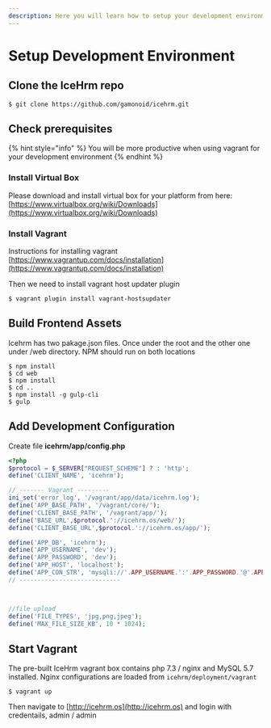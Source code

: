```yaml
---
description: Here you will learn how to setup your development environment for icehrm
---
```


# Setup Development Environment

## Clone the IceHrm repo

```
$ git clone https://github.com/gamonoid/icehrm.git
```

## Check prerequisites

{% hint style="info" %}
You will be more productive when using vagrant for your development environment
{% endhint %}

### Install Virtual Box

Please download and install virtual box for your platform from here: [https://www.virtualbox.org/wiki/Downloads](https://www.virtualbox.org/wiki/Downloads)

### Install Vagrant

Instructions for installing vagrant [https://www.vagrantup.com/docs/installation](https://www.vagrantup.com/docs/installation)

Then we need to install vagrant host updater plugin

```text
$ vagrant plugin install vagrant-hostsupdater
```

## Build Frontend Assets

Icehrm has two pakage.json files. Once under the root and the other one under /web directory. NPM should run on both locations

```text
$ npm install
$ cd web
$ npm install
$ cd ..
$ npm install -g gulp-cli
$ gulp
```

## Add Development Configuration 

Create file **icehrm/app/config.php**

```php
<?php
$protocol = $_SERVER["REQUEST_SCHEME"] ? : 'http';
define('CLIENT_NAME', 'icehrm');

// ------- Vagrant ---------
ini_set('error_log', '/vagrant/app/data/icehrm.log');
define('APP_BASE_PATH', '/vagrant/core/');
define('CLIENT_BASE_PATH', '/vagrant/app/');
define('BASE_URL',$protocol.'://icehrm.os/web/');
define('CLIENT_BASE_URL',$protocol.'://icehrm.os/app/');

define('APP_DB', 'icehrm');
define('APP_USERNAME', 'dev');
define('APP_PASSWORD', 'dev');
define('APP_HOST', 'localhost');
define('APP_CON_STR', 'mysqli://'.APP_USERNAME.':'.APP_PASSWORD.'@'.APP_HOST.'/'.APP_DB);
// ----------------------------



//file upload
define('FILE_TYPES', 'jpg,png,jpeg');
define('MAX_FILE_SIZE_KB', 10 * 1024);
```

## Start Vagrant

The pre-built IceHrm vagrant box contains php 7.3 / nginx and MySQL 5.7 installed. Nginx configurations are loaded from `icehrm/deployment/vagrant`

```text
$ vagrant up
```

Then navigate to [http://icehrm.os](http://icehrm.os) and login with credentails, admin / admin 


